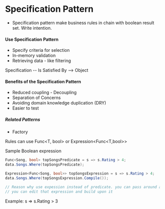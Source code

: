 # Specification Pattern
- Specification pattern make business rules in chain with boolean result set. Write intention.

#### Use Specification Pattern
- Specify criteria for selection
- In-memory validation
- Retrieving data - like filtering

Specification -- Is Satisfied By --> Object

#### Benefits of the Specification Pattern
- Reduced coupling - Decoupling
- Separation of Concerns
- Avoiding domain knowledge duplication (DRY)
- Easier to test

##### Related Patterns
- Factory

Rules can use Func<T, bool> or Expression<Func<T,bool>>

Sample Boolean expression

```csharp
Func<Song, bool> topSongsPredicate = s => s.Rating > 4;
data.Songs.Where(topSongsPredicate);

Expression<Func<Song, bool>> topSongsExpression = s => s.Rating > 4;
data.Songs.Where(topSongsExpression.Compile());

// Reason why use expession instead of predicate. you can pass around an expression, 
// you can edit that expression and build upon it
```

Example: s => s.Rating > 3

